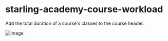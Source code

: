 # starling-academy-course-workload
Add the total duration of a course's classes to the course header.

![image](https://user-images.githubusercontent.com/77423512/210129178-268e7310-0cb4-4217-b469-0b34fc4efcf8.png)
